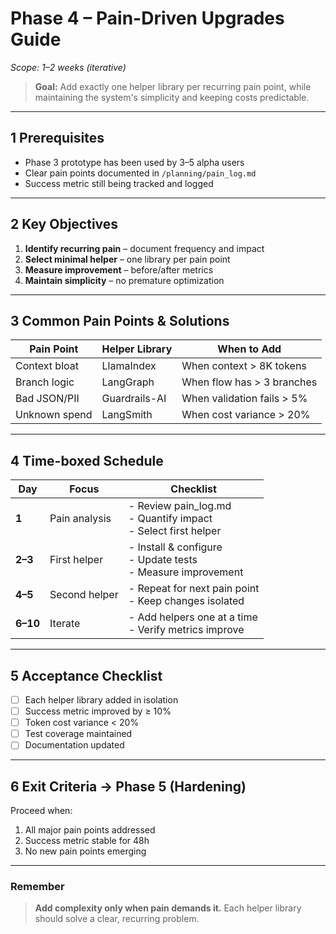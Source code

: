 # Phase 4 – Pain-Driven Upgrades Guide

*Scope: 1–2 weeks (iterative)*

> **Goal:** Add exactly one helper library per recurring pain point, while maintaining the system's simplicity and keeping costs predictable.

---

## 1 Prerequisites

* Phase 3 prototype has been used by 3–5 alpha users
* Clear pain points documented in `/planning/pain_log.md`
* Success metric still being tracked and logged

---

## 2 Key Objectives

1. **Identify recurring pain** – document frequency and impact
2. **Select minimal helper** – one library per pain point
3. **Measure improvement** – before/after metrics
4. **Maintain simplicity** – no premature optimization

---

## 3 Common Pain Points & Solutions

| Pain Point | Helper Library | When to Add |
|------------|----------------|-------------|
| Context bloat | LlamaIndex | When context > 8K tokens |
| Branch logic | LangGraph | When flow has > 3 branches |
| Bad JSON/PII | Guardrails-AI | When validation fails > 5% |
| Unknown spend | LangSmith | When cost variance > 20% |

---

## 4 Time-boxed Schedule

| Day | Focus | Checklist |
|-----|-------|-----------|
| **1** | Pain analysis | - Review pain_log.md<br>- Quantify impact<br>- Select first helper |
| **2–3** | First helper | - Install & configure<br>- Update tests<br>- Measure improvement |
| **4–5** | Second helper | - Repeat for next pain point<br>- Keep changes isolated |
| **6–10** | Iterate | - Add helpers one at a time<br>- Verify metrics improve |

---

## 5 Acceptance Checklist

* [ ] Each helper library added in isolation
* [ ] Success metric improved by ≥ 10%
* [ ] Token cost variance < 20%
* [ ] Test coverage maintained
* [ ] Documentation updated

---

## 6 Exit Criteria → Phase 5 (Hardening)

Proceed when:

1. All major pain points addressed
2. Success metric stable for 48h
3. No new pain points emerging

---

### Remember

> **Add complexity only when pain demands it.** Each helper library should solve a clear, recurring problem.
